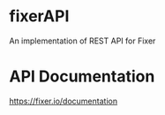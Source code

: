 # fixerAPI
An implementation of REST API for Fixer

# API Documentation
https://fixer.io/documentation
